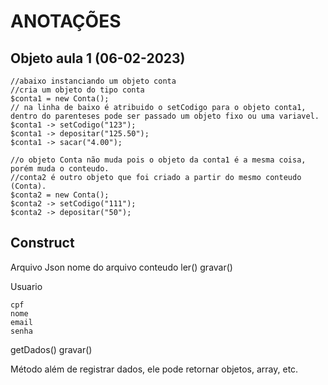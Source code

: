 # ANOTAÇÕES


## Objeto aula 1 (06-02-2023)

    //abaixo instanciando um objeto conta
    //cria um objeto do tipo conta
    $conta1 = new Conta();
    // na linha de baixo é atribuido o setCodigo para o objeto conta1, dentro do parenteses pode ser passado um objeto fixo ou uma variavel.
    $conta1 -> setCodigo("123");
    $conta1 -> depositar("125.50");
    $conta1 -> sacar("4.00");

    //o objeto Conta não muda pois o objeto da conta1 é a mesma coisa, porém muda o conteudo.
    //conta2 é outro objeto que foi criado a partir do mesmo conteudo (Conta).
    $conta2 = new Conta();
    $conta2 -> setCodigo("111");
    $conta2 -> depositar("50");

## Construct

Arquivo Json
    nome do arquivo
    conteudo
ler()
gravar()

Usuario

    cpf
    nome
    email
    senha
getDados()
gravar()

Método além de registrar dados, ele pode retornar objetos, array, etc.
